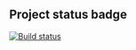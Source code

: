 ## Project status badge
[![Build status](https://ci.appveyor.com/api/projects/status/4ji2iq3flea1jo5d?svg=true)](https://ci.appveyor.com/project/Urvantseva/selenide)